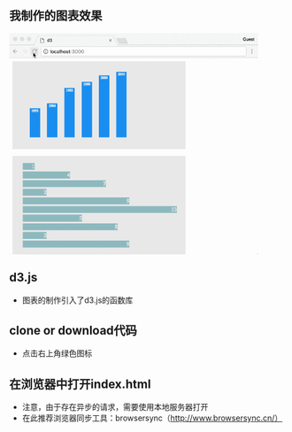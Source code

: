## 我制作的图表效果
  <img src="images/d3New.gif" width = "450" height = "400" alt="d3" align=center />

## d3.js
  - 图表的制作引入了d3.js的函数库

## clone or download代码
  - 点击右上角绿色图标

## 在浏览器中打开index.html
  - 注意，由于存在异步的请求，需要使用本地服务器打开
  - 在此推荐浏览器同步工具：browsersync（http://www.browsersync.cn/）
